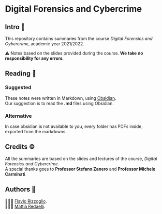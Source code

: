 # Digital Forensics and Cybercrime
## Intro 💬
This repository contains summaries from the course *Digital Forensics and Cybercrime*, academic year 2021/2022.

⚠️ Notes based on the slides provided during the course. **We take no responsibility for any errors**.

## Reading 📖
### Suggested
These notes were written in Markdown, using [Obsidian](https://obsidian.md).  
Our suggestion is to read the **.md** files using Obsidian. 

### Alternative
In case obsidian is not available to you, every folder has PDFs inside, exported from the markdowns.

## Credits ©
All the summaries are based on the slides and lectures of the course, *Digital Forensics and Cybercrime*.  
A special thanks goes to **Professor Stefano Zanero** and **Professor Michele Carminati**.

## Authors 👥
👨🏻‍💻 [Flavio Rizzoglio](https://github.com/mightyflavieee).  
🕵🏼‍♂️ [Mattia Redaelli](https://github.com/redaellimattia).


